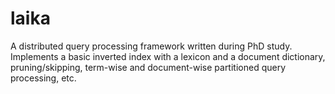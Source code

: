 laika
=====

A distributed query processing framework written during PhD study. Implements a
basic inverted index with a lexicon and a document dictionary, pruning/skipping,
term-wise and document-wise partitioned query processing, etc.
